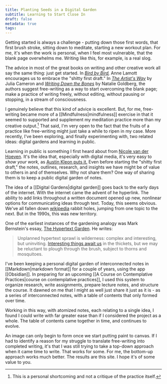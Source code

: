 ```yaml
---
title: Planting Seeds in a Digital Garden
subtitle: Learning to Start Close In
draft: false
metadata: true
tags:
---
```

Getting started is always a challenge - putting down those first words, that first brush stroke, sitting down to meditate, starting a new workout plan. For me, it's when the work is personal, when I feel most vulnerable, that the blank page overwhelms me. Writing like this, for example, is a real slog. 

The advice in most of the great books on writing and other creative work all say the same thing: just get started. In *[Bird by Bird](https://a.co/d/fpLmnbC),* Anne Lamott encourages us to embrace the "shitty first draft." In *[The Artist's Way](https://a.co/d/6XfbUAm)* by Julia Cameron and *[Writing Down the Bones](https://a.co/d/46P9tA7)* by Natalie Goldberg, the authors suggest free-writing as a way to start overcoming the blank page; make a practice of writing freely, without editing, without pausing or stopping, in a stream of consciousness. 

I genuinely believe that this kind of advice is excellent. But, for me, free-writing became more of a [[Mindfulness|mindfulness]] exercise in that it seemed to supported and supplement my meditation practice more than my creative output.[^1] That said, I'm very open to the fact that the fruits of a practice like free-writing might just take a while to ripen in my case. More recently, I've been exploring, and finally experimenting with, two related ideas: digital gardens and learning in public. 

Learning in public is something I first heard about from [Nicole van der Hoeven](https://notes.nicolevanderhoeven.com/Learning+in+public). It's the idea that, especially with digital media, it's very easy to *show your work,* as [Austin Kleon puts it.](https://austinkleon.com/show-your-work/) Even before starting the "shitty first draft," the notes, outlines, research, and insights we have might be of value to others in and of themselves. Why not share them? One way of sharing them is to keep a public digital garden of notes. 

The idea of a [[Digital Gardens|digital garden]] goes back to the early days of the internet. With the internet came the advent of he hyperlink. The ability to add links throughout a written document opened up new, nonlinear options for communicating ideas through text. Today, this seems obvious. We've all fallen down [wikipedia](https://www.wikipedia.org) rabbit holes, jumping from one topic to the next. But in the 1990s, this was new territory. 

One of the earliest instances of the gardening analogy was Mark Bernstein's essay, [The Hypertext Garden](https://www.eastgate.com/garden/Introduction.html). He writes: 

> Unplanned hypertext sprawl is wilderness: complex and interesting, but uninviting. [Interesting things await us](https://www.eastgate.com/garden/Rigid_design.html) in the thickets, but we may be reluctant to plough through the brush, subject to thorns and mosquitoes.

I've been keeping a personal digital garden of interconnected notes in [[Markdown|markdown format]] for a couple of years, using the app [[Obsidian]]. In preparing for an upcoming [[A Course on Contemplative Practices|course on contemplative practices]], I used this system to organize research, write assignments, prepare lecture notes, and structure the course. It dawned on me that I might as well just share it just as it is - as a series of interconnected notes, with a table of contents that only formed over time. 

Working in this way, with atomized notes, each relating to a single idea, I found I could write with far greater ease than if I considered the project as a whole. The table of contents came together in time, and continues to evolve. 

An image can only begin to form once we start putting paint to canvas. If I had to identify a reason for my struggle to translate free-writing into completed writing, it's that I was still trying to take a top-down approach when it came time to write. That works for some. For me, the bottom-up approach works much better. The results are this site. I hope it's of some value to you. 




[^1]: This is a personal shortcoming and not a critique of the practice itself.
